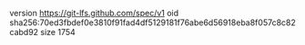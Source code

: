 version https://git-lfs.github.com/spec/v1
oid sha256:70ed3fbdef0e3810f91fad4df5129181f76abe6d56918eba8f057c8c82cabd92
size 1754
